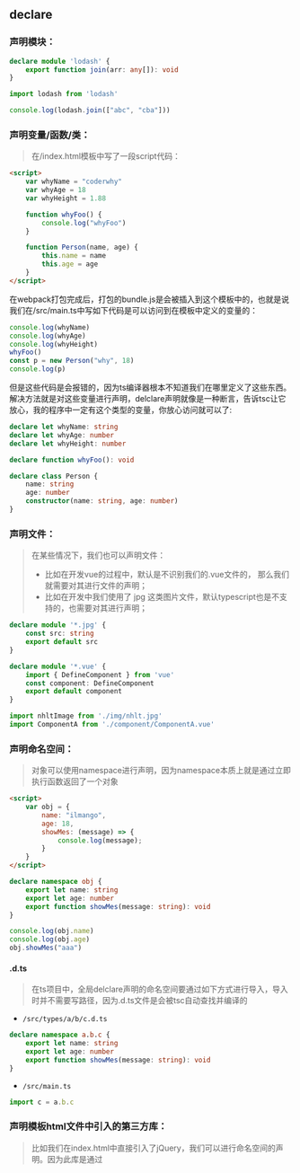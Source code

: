 ## declare

### 声明模块：

```ts
declare module 'lodash' {
    export function join(arr: any[]): void
}
```

```ts
import lodash from 'lodash'

console.log(lodash.join(["abc", "cba"]))
```

### 声明变量/函数/类：

> 在/index.html模板中写了一段script代码：

```html
<script>
    var whyName = "coderwhy"
    var whyAge = 18
    var whyHeight = 1.88

    function whyFoo() {
        console.log("whyFoo")
    }

    function Person(name, age) {
        this.name = name
        this.age = age
    }
</script>
```

在webpack打包完成后，打包的bundle.js是会被插入到这个模板中的，也就是说我们在/src/main.ts中写如下代码是可以访问到在模板中定义的变量的：

```ts
console.log(whyName)
console.log(whyAge)
console.log(whyHeight)
whyFoo()
const p = new Person("why", 18)
console.log(p)
```

但是这些代码是会报错的，因为ts编译器根本不知道我们在哪里定义了这些东西。解决方法就是对这些变量进行声明，delclare声明就像是一种断言，告诉tsc让它放心，我的程序中一定有这个类型的变量，你放心访问就可以了:

```ts
declare let whyName: string
declare let whyAge: number
declare let whyHeight: number

declare function whyFoo(): void

declare class Person {
    name: string
    age: number
    constructor(name: string, age: number)
}
```

### 声明文件：

> 在某些情况下，我们也可以声明文件：
>
> - 比如在开发vue的过程中，默认是不识别我们的.vue文件的， 那么我们就需要对其进行文件的声明；
> - 比如在开发中我们使用了 jpg 这类图片文件，默认typescript也是不支持的，也需要对其进行声明；

```ts
declare module '*.jpg' {
    const src: string
    export default src
}

declare module '*.vue' {
    import { DefineComponent } from 'vue'
    const component: DefineComponent
    export default component
}
```

```ts
import nhltImage from './img/nhlt.jpg'
import ComponentA from './component/ComponentA.vue'
```

### 声明命名空间：

> 对象可以使用namespace进行声明，因为namespace本质上就是通过立即执行函数返回了一个对象

```html
<script>
    var obj = {
        name: "ilmango",
        age: 18,
        showMes: (message) => {
            console.log(message);
        }
    }
</script>
```

```ts
declare namespace obj {
    export let name: string
    export let age: number
    export function showMes(message: string): void
}
```

```ts
console.log(obj.name)
console.log(obj.age)
obj.showMes("aaa")
```

#### .d.ts

> 在ts项目中，全局delclare声明的命名空间要通过如下方式进行导入，导入时并不需要写路径，因为.d.ts文件是会被tsc自动查找并编译的

- `/src/types/a/b/c.d.ts`

```ts
declare namespace a.b.c {
    export let name: string
    export let age: number
    export function showMes(message: string): void
}
```

- `/src/main.ts`

```ts
import c = a.b.c
```

### 声明模板html文件中引入的第三方库：

> 比如我们在index.html中直接引入了jQuery，我们可以进行命名空间的声明。因为此库是通过<script>标记（而不是模块加载器ESModule）加载的，所以它的声明使用命名空间来定义其形状。
>
> 可以看到jquery会在全局声明一个标识符\$来标识jquery，因此我们可以通过namespace来声明它。

#### 声明jquery

```ts
declare namespace $ {
    export function ajax(settings: any): any
}
```

```ts
$.ajax({
    url: "http://123.207.32.32:8000/home/multidata",
    success: (res: any) => {
        console.log(res)
    }
})
```

#### 为Express.Response添加属性：

> 声明文件，可以在此文件中给已有类型添加属性，它可以给js文件添加类型支持，在 .d.ts 文件中声明一个类型一定要用declare，如果你有此文件，则一定要在 tsconfig.json文件中开启 baseUrl 配置，baseUrl要为 ./ ，在include中配置的路径都是以baseUrl为基准的，比如app.d.ts文件的路径为 ./app.d.ts，并要修改一下 tsconfig中"include"的配置: ["src", "app.d.ts"]（把类型声明文件加入到编译中）

```ts
// 由于这个文件中没有导入任何模块，所以这个文件中的类型是全局的(脚本模式)
// 如果在模块中想要进行外参类型声明，可以使用declare global：
// declare global {
//   namespace Express {
//     interface Response {
//       api: (code: number, data: any) => void;
//     }
//   }
// }

declare global {
  interface Window {
    // 为window添加属性
    test: string;
  }
}
// 利用namespace会合并的特性，给Express添加属性
declare namespace Express {
  // 由于我们这里是想给Express.Request添加属性，所以这里要用interface进行合并，而不是导出一个新的类型
  interface Response {
    api: (code: number, data: any) => void;
  }
}
```

